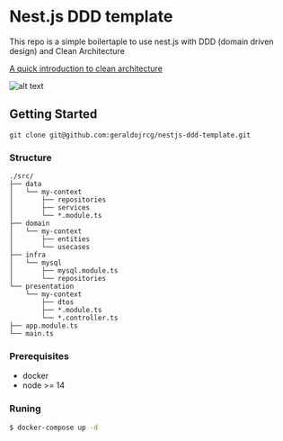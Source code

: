# Nest.js DDD template

This repo is a simple boilertaple to use nest.js with DDD (domain driven design) and Clean Architecture

[A quick introduction to clean architecture](https://www.freecodecamp.org/news/a-quick-introduction-to-clean-architecture-990c014448d2/)

![alt text](https://cdn-media-1.freecodecamp.org/images/oVVbTLR5gXHgP8Ehlz1qzRm5LLjX9kv2Zri6)

## Getting Started

```
git clone git@github.com:geraldojrcg/nestjs-ddd-template.git
```

### Structure
```
./src/
├── data
│   └── my-context
│       ├── repositories
│       ├── services
│       └── *.module.ts
├── domain
│   └── my-context
│       ├── entities
│       └── usecases
├── infra
│   └── mysql
│       ├── mysql.module.ts
│       └── repositories
└── presentation
    └── my-context
        ├── dtos
        ├── *.module.ts
        └── *.controller.ts
├── app.module.ts
└── main.ts

```

### Prerequisites
- docker
- node >= 14

### Runing

```bash
$ docker-compose up -d
```


